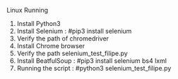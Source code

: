 Linux Running

1. Install Python3
2. Install Selenium : #pip3 install selenium
3. Verify the path of chromedriver
4. Install Chrome browser
5. Verify the path selenium_test_filipe.py
6. Install BeatfulSoup : #pip3 install selenium bs4 lxml
7. Running the script : #python3 selenium_test_filipe.py
